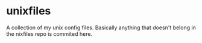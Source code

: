 # unixfiles
A collection of my unix config files. Basically anything that doesn't belong in the nixfiles repo is commited here.
